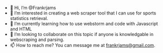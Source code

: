 - 👋 Hi, I’m @Frankrjams
- 👀 I’m interested in creating a web scraper tool that I can use for sports statistics retrieval.
- 🌱 I’m currently learning how to use webstorm and code with Javascript and HTML
- 💞️ I’m looking to collaborate on this topic if anyone is knowledgable in webscraping and parsing.
- 📫 How to reach me? You can message me at frankrjams@gmail.com.

<!---
Frankrjams/Frankrjams is a ✨ special ✨ repository because its `README.md` (this file) appears on your GitHub profile.
You can click the Preview link to take a look at your changes.
--->
